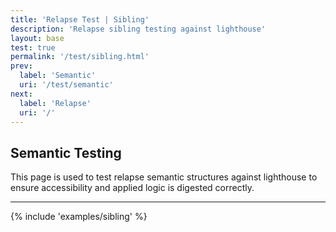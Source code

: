 ```yaml
---
title: 'Relapse Test | Sibling'
description: 'Relapse sibling testing against lighthouse'
layout: base
test: true
permalink: '/test/sibling.html'
prev:
  label: 'Semantic'
  uri: '/test/semantic'
next:
  label: 'Relapse'
  uri: '/'
---
```


## Semantic Testing

This page is used to test relapse semantic structures against lighthouse to ensure accessibility and applied logic is digested correctly.

---

{% include 'examples/sibling' %}
